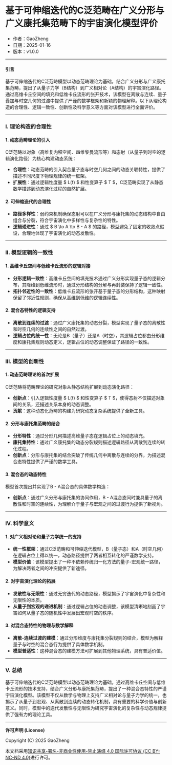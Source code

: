 # **基于可伸缩迭代的C泛范畴在广义分形与广义康托集范畴下的宇宙演化模型评价**

- 作者：GaoZheng
- 日期：2025-01-16
- 版本：v1.0.0

---

#### **引言**

基于可伸缩迭代的C泛范畴模型以动态范畴理论为基础，结合广义分形与广义康托集范畴，提出了从量子力学（B结构）到广义相对论（A结构）的宇宙演化路径。通过高维卡丘空间的填充和低维卡丘流形的张开技术，该模型在离散与连续、量子叠加与时空几何的过渡中提供了严谨的数学框架和新颖的物理解释。以下从理论构造的合理性、逻辑一致性、创新性及科学意义等方面对该模型进行全面评价。

---

### **I. 理论构造的合理性**

#### **1. 动态范畴理论的引入**
C泛范畴以对象（高维复内积空间、四维黎曼流形等）和态射（从量子到时空的逻辑演化路径）为核心构建动态系统：
- **合理性**：动态范畴的引入契合量子态与时空几何之间的动态关联特性，提供了描述不同尺度下物理规律的统一框架。
- **扩展性**：通过逻辑性度量 $ L(f) $ 和性变算子 $ T $，C泛范畴实现了从静态数学描述到动态演化过程的自然扩展。

#### **2. 可伸缩迭代的合理性**
- **路径多样性**：弱约束机制确保态射可以在广义分形与康托集的动态结构中自由组合与分裂，符合宇宙演化中多样性与复杂性的特性。
- **逻辑递进性**：通过 $ B \to A \to B - A $ 的路径，模型避免了固定的收敛点假设，合理地体现了宇宙演化的动态发散性。

---

### **II. 模型逻辑的一致性**

#### **1. 高维卡丘空间与低维卡丘流形的逻辑对接**
- **分形逻辑一致性**：高维卡丘空间的填充技术通过广义分形实现量子态的逻辑分布，其降维到低维流形时，通过分形结构的分解与再封装保持了逻辑一致性。
- **拓扑邻近性的一致性**：低维卡丘流形的张开基于量子态的分形结构，这种映射保留了邻近性规则，确保从高维到低维的逻辑连续性。

#### **2. 混合态特性的逻辑支持**
- **离散到连续的过渡**：通过广义康托集的动态分裂，模型实现了量子态的离散性和时空几何的连续性之间的自然过渡。
- **逻辑占位的统一性**：无论是B（量子）还是A（时空），其逻辑占位都由分形维度和康托集规则动态定义，逻辑占位的动态调整保证了路径的一致性。

---

### **III. 模型的创新性**

#### **1. 动态范畴理论的首次扩展**
C泛范畴将范畴理论的研究对象从静态结构扩展到动态演化路径：
- **创新点**：引入逻辑性度量 $ L(f) $ 和性变算子 $ T $，使得态射不仅描述对象间的关系，还描述关系本身的动态调整。
- **贡献**：这种动态化范畴的构建为研究动态复杂系统提供了全新工具。

#### **2. 分形与康托集范畴的结合**
- **分形特性**：通过分形几何描述高维量子态在逻辑占位上的动态填充。
- **康托集特性**：通过广义康托集的动态分裂规则描述逻辑路径从离散到连续的转化过程。
- **创新点**：分形与康托集的结合突破了传统几何中离散与连续的分界，为描述混合态特性提供了严谨的数学工具。

#### **3. 混合态的动态特性**
模型首次提出并实现了B - A混合态的具体数学构造：
- **创新点**：通过广义分形与康托集的协同作用，B - A混合态同时兼具量子的离散性和时空的连续性，为理解介于量子与宏观之间的过渡行为提供了新视角。

---

### **IV. 科学意义**

#### **1. 对广义相对论和量子力学统一的支持**
- **统一性框架**：通过C泛范畴和可伸缩迭代模型，B（量子态）和A（时空几何）在逻辑占位上得以统一，动态路径提供了两者相互转化的严谨数学支持。
- **模型价值**：该模型提出了一种不依赖传统归一化方法的量子-宏观统一路径，为解决两者之间的冲突提供了新途径。

#### **2. 对宇宙演化理论的拓展**
- **发散性与无限性**：通过无穷迭代的动态路径，模型揭示了宇宙演化中复杂性和无限性的本质。
- **从量子到宏观的递进机制**：通过逻辑占位的动态调整，该模型清晰地刻画了宇宙如何从量子态的随机性中发展出宏观时空的秩序。

#### **3. 对混合态特性的物理与数学解释**
- **离散-连续过渡的建模**：通过分形维度与康托集分裂规则的结合，模型为解释量子与时空的混合态行为提供了具体数学机制。
- **模型普适性**：这种混合态的建模方法可扩展到其他物理系统，具有普适价值。

---

### **V. 总结**

基于可伸缩迭代的C泛范畴模型以动态范畴理论为基础，通过高维卡丘空间与低维卡丘流形的技术支持，结合广义分形与康托集范畴，提出了一种混合态特性的严谨宇宙演化模型。该模型不仅从数学与物理上支持广义相对论与量子力学的统一，也揭示了从量子到宏观、从离散到连续的动态转化机制，具有重要的科学价值与创新意义。同时，模型中的迭代发散性与无限性为研究宇宙演化的复杂性与动态规律提供了强有力的理论工具。

---

**许可声明 (License)**

Copyright (C) 2025 GaoZheng 

本文档采用[知识共享-署名-非商业性使用-禁止演绎 4.0 国际许可协议 (CC BY-NC-ND 4.0)](https://creativecommons.org/licenses/by-nc-nd/4.0/deed.zh-Hans)进行许可。
